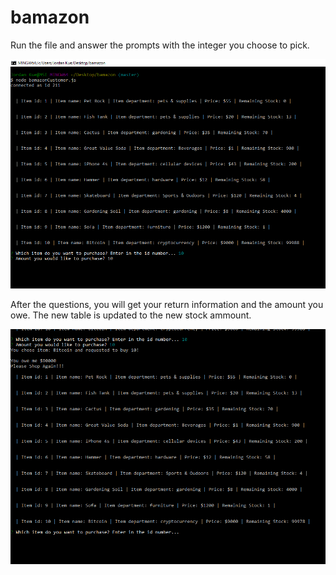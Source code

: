 # bamazon

Run the file and answer the prompts with the integer you choose to pick.

![Image of first step](/images/stepone.PNG)

After the questions, you will get your return information and the amount you owe.  The new table is updated to the new stock ammount.

![Image of second step](/images/steptwo.PNG)

